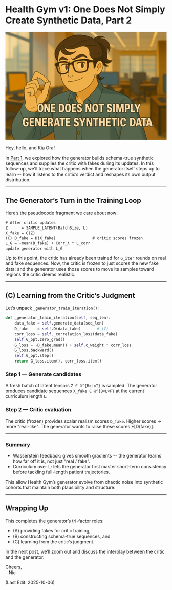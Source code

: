 # Health Gym v1: One Does Not Simply Create Synthetic Data, Part 2

<img src="Supporting_Images/ZFig040_WganV1GeneratorMemeModernVer.png" width="600"/>  

Hey, hello, and Kia Ora!

In [Part 1](https://github.com/NicKuo-ResearchStuff/Health_Gym_AI/tree/main/Blogs/Blogs_Z_Implementation/Implementation10), we explored how the generator builds schema-true synthetic sequences and supplies the critic with fakes during its updates.
In this follow-up, we’ll trace what happens when the generator itself steps up to learn -- how it listens to the critic’s verdict and reshapes its own output distribution.

---

## The Generator’s Turn in the Training Loop

Here’s the pseudocode fragment we care about now:

```text
# After critic updates
Z      ← SAMPLE_LATENT(BatchSize, L)
X_fake ← G(Z)
(C) D_fake ← D(X_fake)                # critic scores frozen
L_G ← -mean(D_fake) + Corr_λ * L_corr
update generator with L_G
```

Up to this point, the critic has already been trained for `G_iter` rounds on real and fake sequences.
Now, the critic is frozen to just scores the new fake data; and the generator uses those scores to move its samples toward regions the critic deems realistic.

---

## (C) Learning from the Critic’s Judgment

Let’s unpack `_generator_train_iteration()`:

```python
def _generator_train_iteration(self, seq_len):
    data_fake = self.generate_data(seq_len)
    D_fake    = self.D(data_fake)       # (C)
    corr_loss = self._correlation_loss(data_fake)
    self.G_opt.zero_grad()
    G_loss = -D_fake.mean() + self.c_weight * corr_loss
    G_loss.backward()
    self.G_opt.step()
    return G_loss.item(), corr_loss.item()
```

### Step 1 — Generate candidates

A fresh batch of latent tensors `Z ∈ ℝ^{B×L×I}` is sampled.
The generator produces candidate sequences `X_fake ∈ ℝ^{B×L×F}` at the current curriculum length `L`.

### Step 2 — Critic evaluation

The critic (frozen) provides scalar realism scores `D_fake`.
Higher scores ⇒ more "real-like".
The generator wants to raise these scores E[D(fake)].

---

### Summary 
* Wasserstein feedback: gives smooth gradients -- the generator learns how far off it is, not just "real / fake".
* Curriculum over L: lets the generator first master short-term consistency before tackling full-length patient trajectories.

This allow Health Gym’s generator evolve from chaotic noise into synthetic cohorts that maintain both plausibility and structure.

---

## Wrapping Up

This completes the generator’s tri-factor roles:
* (A) providing fakes for critic training,
* (B) constructing schema-true sequences, and
* (C) learning from the critic’s judgment.

In the next post, we’ll zoom out and discuss the interplay between the critic and the generator.

Cheers,</br>
\- Nic

(Last Edit: 2025-10-06)
